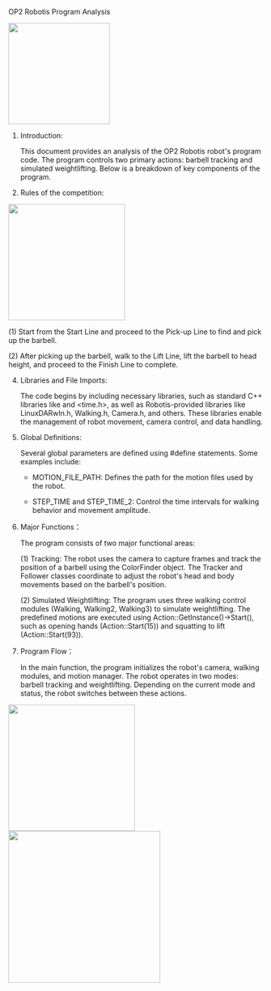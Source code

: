 OP2 Robotis Program Analysis

<img src="https://github.com/user-attachments/assets/78ab88ea-2c43-4635-84fd-b0963558d483" length= "200px" width="200px">


1. Introduction:
   
   This document provides an analysis of the OP2 Robotis robot's program code. The program controls two primary actions: barbell tracking and simulated weightlifting. Below is a breakdown of key components of the program.

2. Rules of the competition:
<img src="https://github.com/user-attachments/assets/ffd9a109-cf4f-4db0-920f-df0cef3b0ecb" length= "230px" width="230px">


   (1) Start from the Start Line and proceed to the Pick-up Line to find and pick up the barbell.

   (2) After picking up the barbell, walk to the Lift Line, lift the barbell to head height, and proceed to the Finish Line to complete.

4. Libraries and File Imports:
   
   The code begins by including necessary libraries, such as standard C++ libraries like <iostream> and <time.h>, as well as Robotis-provided libraries like LinuxDARwIn.h, Walking.h, Camera.h, and others. These libraries enable the management of robot movement, camera control, and data handling.

5. Global Definitions:
   
   Several global parameters are defined using #define statements. Some examples include:

      - MOTION_FILE_PATH: Defines the path for the motion files used by the robot.

      - STEP_TIME and STEP_TIME_2: Control the time intervals for walking behavior and movement amplitude.

6. Major Functions：
   
   The program consists of two major functional areas:
   
      (1) Tracking: The robot uses the camera to capture frames and track the position of a barbell using the ColorFinder object.
                    The Tracker and Follower classes coordinate to adjust the robot's head and body movements based on the barbell's position.
   
      (2) Simulated Weightlifting: The program uses three walking control modules (Walking, Walking2, Walking3) to simulate weightlifting. The predefined motions are executed using Action::GetInstance()->Start(), such as opening hands (Action::Start(15)) and squatting to lift (Action::Start(93)).

7. Program Flow：

   In the main function, the program initializes the robot's camera, walking modules, and motion manager. The robot operates in two modes: barbell tracking and weightlifting. Depending on the current mode and status, the robot switches between these actions.

<img src="https://github.com/user-attachments/assets/bdc47880-0f7f-4ac7-9574-d5c377d56379" length= "250px" width="250px">


<img src="https://github.com/user-attachments/assets/92a5c83b-0543-4de7-839d-5f3ba02187f8" length= "300px" width="300px">


